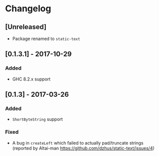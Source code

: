 # Changelog

## [Unreleased]

- Package renamed to `static-text`

## [0.1.3.1] - 2017-10-29

### Added

- GHC 8.2.x support

## [0.1.3] - 2017-03-26

### Added

- `ShortByteString` support

### Fixed

- A bug in `createLeft` which failed to actually pad/truncate strings
  (reported by Altai-man <https://github.com/dzhus/static-text/issues/4>)

